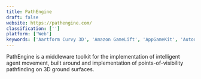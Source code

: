 ```yaml
---
title: PathEngine
draft: false 
website: https://pathengine.com/
classification: ['']
platform: ['Web']
keywords: ['Aartform Curvy 3D', 'Amazon GameLift', 'AppGameKit', 'Autodesk 3DS Max', 'Blender', 'Chief Architect Premier', 'Cinema 4D', 'EQUINOX-3D', 'GameAnalytics', 'LightWave 3D', 'Maya', 'Metasequoia', 'MilkShape 3D', 'SelfCAD', 'Silo', 'Strata Design 3D CX', 'Substance Designer', 'XInput']
---
```

PathEngine is a middleware toolkit for the implementation of intelligent agent movement, built around and implementation of points-of-visibility pathfinding on 3D ground surfaces.